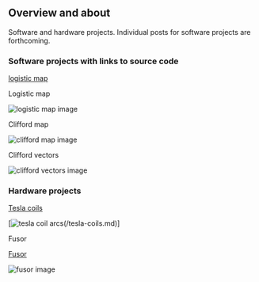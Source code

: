 ## Overview and about

Software and hardware projects. Individual posts for software projects are forthcoming.

### Software projects with links to source code

[logistic map](https://github.com/blbadger/logistic-map)

Logistic map

![logistic map image]({{https://blbadger.github.io}}/Logistic_zoom.png)

Clifford map

![clifford map image]({{https://blbadger.github.io}}clifford_attractor(9,9).png)

Clifford vectors 

![clifford vectors image]({{https://blbadger.github.io}}clifford_attractor_vectors(9,9).png)
 	
### Hardware projects

[Tesla coils](/tesla-coils.md)

[![tesla coil arcs]({{https://blbadger.github.io}}newtesla.jpg)(/tesla-coils.md)]

Fusor

[Fusor](/fusor.md)

![fusor image]({{https://blbadger.github.io}}fusor-1-1.png)
